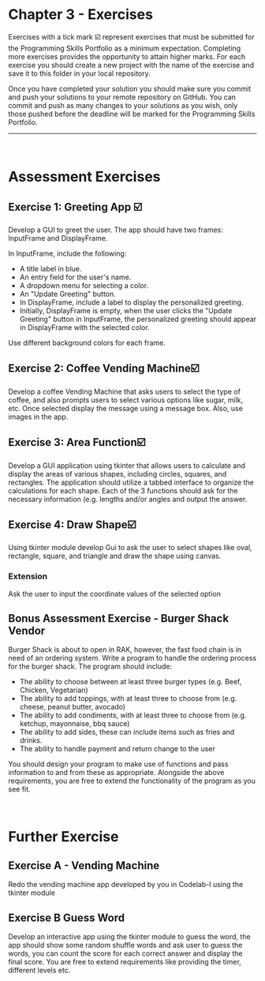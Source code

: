 # Chapter 3 - Exercises
Exercises with a tick mark ☑️ represent exercises that must be submitted for the Programming Skills Portfolio as a minimum expectation. Completing more exercises provides the opportunity to attain higher marks. For each exercise you should create a new project with the name of the exercise and save it to this folder in your local repository.

Once you have completed your solution you should make sure you commit and push your solutions to your remote repository on GitHub. You can commit and push as many changes to your solutions as you wish, only those pushed before the deadline will be marked for the Programming Skills Portfolio.

---
&nbsp;
# Assessment Exercises
## Exercise 1: Greeting App ☑️
Develop a GUI to greet the user. The app should have two frames: InputFrame and DisplayFrame.

In InputFrame, include the following:
- A title label in blue.
- An entry field for the user's name.
- A dropdown menu for selecting a color.
- An "Update Greeting" button.
- In DisplayFrame, include a label to display the personalized greeting.
- Initially, DisplayFrame is empty, when the user clicks the "Update Greeting" button in InputFrame, the personalized greeting should appear in DisplayFrame with the selected color.

Use different background colors for each frame.

## Exercise 2: Coffee Vending Machine☑️
Develop a coffee Vending Machine that asks users to select the type of coffee, and also prompts users to select various options like sugar, milk, etc. Once selected display the message using a message box. Also, use images in the app.
&nbsp;
&nbsp;
## Exercise 3: Area Function☑️
Develop a GUI application using tkinter that allows users to calculate and display the areas of various shapes, including circles, squares, and rectangles. The application should utilize a tabbed interface to organize the calculations for each shape.
Each of the 3 functions should ask for the necessary information (e.g. lengths and/or angles and output the answer.
&nbsp;
&nbsp;
## Exercise 4: Draw Shape☑️
Using tkinter module develop Gui to ask the user to select shapes like oval, rectangle, square, and triangle and draw the shape using canvas.
### Extension 
Ask the user to input the coordinate values of the selected option
&nbsp;
&nbsp;

## Bonus Assessment Exercise - Burger Shack Vendor

Burger Shack is about to open in RAK, however, the fast food chain is in need of an ordering system. Write a program to handle the ordering process for the burger shack. The program should include:

* The ability to choose between at least three burger types (e.g. Beef, Chicken, Vegetarian)
* The ability to add toppings, with at least three to choose from (e.g. cheese, peanut butter, avocado)
* The ability to add condiments, with at least three to choose from (e.g. ketchup, mayonnaise, bbq sauce)
* The ability to add sides, these can include items such as fries and drinks.
* The ability to handle payment and return change to the user

You should design your program to make use of functions and pass information to and from these as appropriate. Alongside the above requirements, you are free to extend the functionality of the program as you see fit.

&nbsp;
&nbsp;

# Further Exercise
## Exercise A - Vending Machine
Redo the vending machine app developed by you in Codelab-I using the tkinter module
&nbsp;
&nbsp;
## Exercise B Guess Word
Develop an interactive app using the tkinter module to guess the word, the app should show some random shuffle words and ask user to guess the words, you can count the score for each correct answer and display the final score. You are free to extend requirements like providing the timer, different levels etc.
